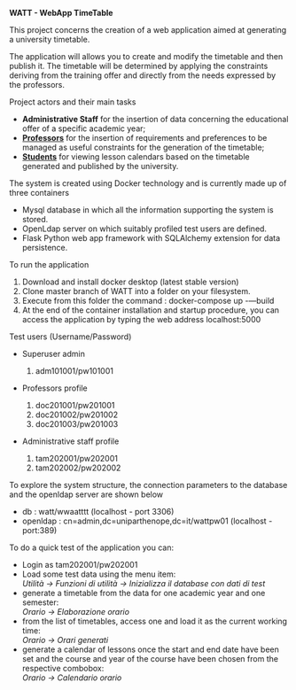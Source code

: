 <B>WATT - WebApp TimeTable</B>

This project concerns the creation of a web application aimed at generating a university timetable.

The application will allows you to create and modify the timetable and then publish it. 
The timetable will be determined by applying the constraints deriving from the training offer and directly from the needs expressed by the professors.

Project actors and their main tasks

<ul><li><b>Administrative Staff</b> for the insertion of data concerning the educational offer of a specific academic year;</li>
<li><u><b>Professors</b></u> for the insertion of requirements and preferences to be managed as useful constraints for the generation of the timetable;</li>
<li><u><b>Students</b></u> for viewing lesson calendars based on the timetable generated and published by the university.</li></ul>

The system is created using Docker technology and is currently made up of three containers

<ul>
<li>Mysql database in which all the information supporting the system is stored.</li>
<li>OpenLdap server on which suitably profiled test users are defined.</li>
<li>Flask Python web app framework with SQLAlchemy extension for data persistence.</li>
</ul>

To run the application

1) Download and install docker desktop (latest stable version)
2) Clone master branch of WATT into a folder on your filesystem.
3) Execute from this folder the command : docker-compose up -—build
4) At the end of the container installation and startup procedure, you can access the application by typing the web address localhost:5000

Test users (Username/Password)

- Superuser admin
	1) adm101001/pw101001

- Professors profile
	1) doc201001/pw201001
	2) doc201002/pw201002
	3) doc201003/pw201003

- Administrative staff profile
	1) tam202001/pw202001
	2) tam202002/pw202002
	
To explore the system structure, the connection parameters to the database and the openldap server are shown below
- db : watt/wwaatttt (localhost - port 3306)
- openldap : cn=admin,dc=uniparthenope,dc=it/wattpw01 (localhost - port:389)

To do a quick test of the application you can:
<ul><li>Login as tam202001/pw202001</li>
<li>Load some test data using the menu item:<br><i>Utilità -> Funzioni di utilità -> Inizializza il database con dati di test</i></li>
<li>generate a timetable from the data for one academic year and one semester: <br><i>Orario -> Elaborazione orario</i></li>
<li>from the list of timetables, access one and load it as the current working time: <br><i>Orario -> Orari generati</i></li>
<li>generate a calendar of lessons once the start and end date have been set and the course and year of the course have been chosen from the respective combobox: <br><i>Orario -> Calendario orario</i></li>

